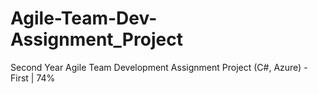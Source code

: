 # Agile-Team-Dev-Assignment_Project
Second Year Agile Team Development Assignment Project (C#, Azure) - First | 74%
